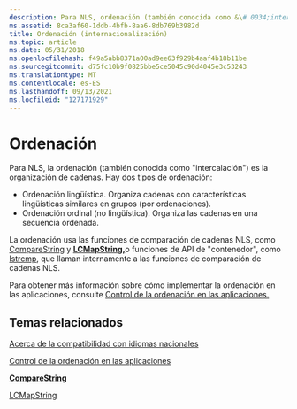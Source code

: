 ```yaml
---
description: Para NLS, ordenación (también conocida como &\# 0034;intercalación&\# 0034;). es la organización de cadenas.
ms.assetid: 8ca3af60-1ddb-4bfb-8aa6-8db769b3982d
title: Ordenación (internacionalización)
ms.topic: article
ms.date: 05/31/2018
ms.openlocfilehash: f49a5abb8371a00ad9ee63f929b4aaf4b18b11be
ms.sourcegitcommit: d75fc10b9f0825bbe5ce5045c90d4045e3c53243
ms.translationtype: MT
ms.contentlocale: es-ES
ms.lasthandoff: 09/13/2021
ms.locfileid: "127171929"
---
```

# <a name="sorting"></a>Ordenación

Para NLS, la ordenación (también conocida como "intercalación") es la organización de cadenas. Hay dos tipos de ordenación:

-   Ordenación lingüística. Organiza cadenas con características lingüísticas similares en grupos (por ordenaciones).
-   Ordenación ordinal (no lingüística). Organiza las cadenas en una secuencia ordenada.

La ordenación usa las funciones de comparación de cadenas NLS, como [CompareString](/windows/win32/api/stringapiset/nf-stringapiset-comparestringw) y [**LCMapString,**](/windows/desktop/api/Winnls/nf-winnls-lcmapstringa)o funciones de API de "contenedor", como [lstrcmp](/windows/win32/api/winbase/nf-winbase-lstrcmpa), que llaman internamente a las funciones de comparación de cadenas NLS.

Para obtener más información sobre cómo implementar la ordenación en las aplicaciones, consulte [Control de la ordenación en las aplicaciones.](handling-sorting-in-your-applications.md)

## <a name="related-topics"></a>Temas relacionados

<dl> <dt>

[Acerca de la compatibilidad con idiomas nacionales](about-national-language-support.md)
</dt> <dt>

[Control de la ordenación en las aplicaciones](handling-sorting-in-your-applications.md)
</dt> <dt>

[**CompareString**](/windows/win32/api/stringapiset/nf-stringapiset-comparestringw)
</dt> <dt>

[LCMapString](/windows/desktop/api/Winnls/nf-winnls-lcmapstringa)
</dt> </dl>

 

 
